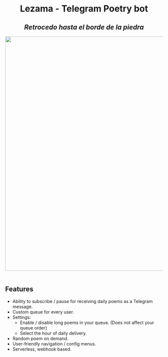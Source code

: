<div align="center">
	<h1>Lezama - Telegram Poetry bot</h1>
	<h2><em>Retrocedo hasta el borde de la piedra</em></h2>
	<img src="./imgs/lezama.gif" width="750">
</div>
</br>

## Features

- Ability to subscribe / pause for receiving daily poems as a Telegram message.
- Custom queue for every user.
- Settings:
  - Enable / disable long poems in your queue. (Does not affect your queue
    order)
  - Select the hour of daily delivery.
- Random poem on demand.
- User-friendly navigation / config menus.
- Serverless, webhook based.

